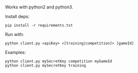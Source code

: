 Works with python2 and python3.

Install deps:

    pip install -r requirements.txt

Run with:

    python client.py <apiKey> <[training|competition]> [gameId]

Examples:

    python client.py mySecretKey competition myGameId
    python client.py mySecretKey training 
